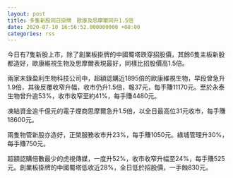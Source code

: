 ```yaml
---
layout: post
title: 多隻新股同日掛牌　歐康及思摩爾同升1.5倍
date: 2020-07-10 16:56:52.000000000 +08:00
categories: rss
---
```


今日有7隻新股上市，除了創業板掛牌的中國蜀塔跌穿招股價，其餘6隻主板新股都造好，歐康維視生物及思摩爾表現最好，同樣比招股價高1.5倍。

兩家未錄盈利生物科技公司中，超額認購近1895倍的歐康維視生物，早段曾急升1.9倍，其後反覆收窄升幅，收市仍升1.5倍，報37元，每手賺11170元。至於永泰生物曾升逾53%，收市收窄至約41%，每手賺4480元。

凍結資金逾千億元的電子煙商思摩爾急升1.5倍，以全日最高位31元收市，每手賺18600元。

兩隻物管新股亦造好，正榮服務收市升23%，每手賺1050元。綠城管理升30%，每手賺750元。

超額認購倍數最少的虎視傳媒，一度升52%，收市收窄升幅至24%，每手賺525元。創業板掛牌的中國蜀塔低收近28%，全日低於招股價，一手蝕830元。
